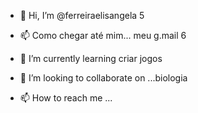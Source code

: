- 👋 Hi, I’m @ferreiraelisangela 
5
- 📫 Como chegar até mim... meu g.mail
6

- 🌱 I’m currently learning criar jogos
- 💞️ I’m looking to collaborate on ...biologia
- 📫 How to reach me ...

<!---
ferreiraelisangela/ferreiraelisangela is a ✨ special ✨ repository because its `README.md` (this file) appears on your GitHub profile.
You can click the Preview link to take a look at your changes.
--->

